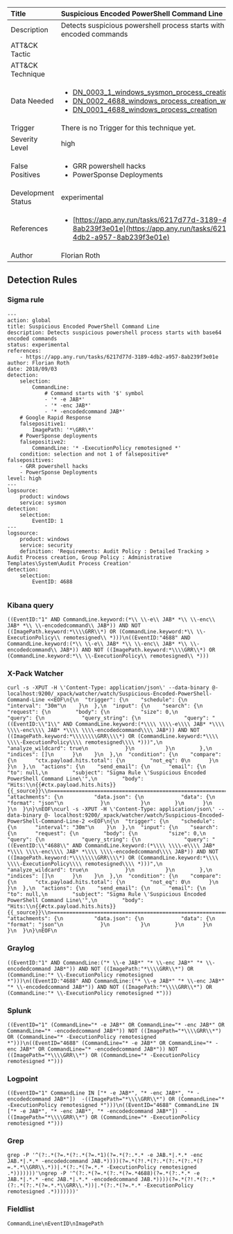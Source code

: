 | Title                | Suspicious Encoded PowerShell Command Line                                                                                                                                                 |
|:---------------------|:------------------------------------------------------------------------------------------------------------------------------------------------------------|
| Description          | Detects suspicious powershell process starts with base64 encoded commands                                                                                                                                           |
| ATT&amp;CK Tactic    | <ul></ul>  |
| ATT&amp;CK Technique | <ul></ul>                             |
| Data Needed          | <ul><li>[DN_0003_1_windows_sysmon_process_creation](../Data_Needed/DN_0003_1_windows_sysmon_process_creation.md)</li><li>[DN_0002_4688_windows_process_creation_with_commandline](../Data_Needed/DN_0002_4688_windows_process_creation_with_commandline.md)</li><li>[DN_0001_4688_windows_process_creation](../Data_Needed/DN_0001_4688_windows_process_creation.md)</li></ul>                                                         |
| Trigger              |  There is no Trigger for this technique yet.  |
| Severity Level       | high                                                                                                                                                 |
| False Positives      | <ul><li>GRR powershell hacks</li><li>PowerSponse Deployments</li></ul>                                                                  |
| Development Status   | experimental                                                                                                                                                |
| References           | <ul><li>[https://app.any.run/tasks/6217d77d-3189-4db2-a957-8ab239f3e01e](https://app.any.run/tasks/6217d77d-3189-4db2-a957-8ab239f3e01e)</li></ul>                                                          |
| Author               | Florian Roth                                                                                                                                                |


## Detection Rules

### Sigma rule

```
---
action: global
title: Suspicious Encoded PowerShell Command Line
description: Detects suspicious powershell process starts with base64 encoded commands
status: experimental
references:
    - https://app.any.run/tasks/6217d77d-3189-4db2-a957-8ab239f3e01e
author: Florian Roth
date: 2018/09/03
detection:
    selection:
        CommandLine:
            # Command starts with '$' symbol
            - '* -e JAB*'
            - '* -enc JAB*'
            - '* -encodedcommand JAB*'
    # Google Rapid Response
    falsepositive1:
        ImagePath: '*\GRR\*'
    # PowerSponse deployments
    falsepositive2: 
        CommandLine: '* -ExecutionPolicy remotesigned *'
    condition: selection and not 1 of falsepositive*
falsepositives: 
    - GRR powershell hacks
    - PowerSponse Deployments
level: high
---
logsource:
    product: windows
    service: sysmon
detection:
    selection:
        EventID: 1
---
logsource:
    product: windows
    service: security
    definition: 'Requirements: Audit Policy : Detailed Tracking > Audit Process creation, Group Policy : Administrative Templates\System\Audit Process Creation'
detection:
    selection:
        EventID: 4688


```





### Kibana query

```
((EventID:"1" AND CommandLine.keyword:(*\\ \\-e\\ JAB* *\\ \\-enc\\ JAB* *\\ \\-encodedcommand\\ JAB*)) AND NOT ((ImagePath.keyword:*\\\\GRR\\*) OR (CommandLine.keyword:*\\ \\-ExecutionPolicy\\ remotesigned\\ *)))\n((EventID:"4688" AND CommandLine.keyword:(*\\ \\-e\\ JAB* *\\ \\-enc\\ JAB* *\\ \\-encodedcommand\\ JAB*)) AND NOT ((ImagePath.keyword:*\\\\GRR\\*) OR (CommandLine.keyword:*\\ \\-ExecutionPolicy\\ remotesigned\\ *)))
```





### X-Pack Watcher

```
curl -s -XPUT -H \'Content-Type: application/json\' --data-binary @- localhost:9200/_xpack/watcher/watch/Suspicious-Encoded-PowerShell-Command-Line <<EOF\n{\n  "trigger": {\n    "schedule": {\n      "interval": "30m"\n    }\n  },\n  "input": {\n    "search": {\n      "request": {\n        "body": {\n          "size": 0,\n          "query": {\n            "query_string": {\n              "query": "((EventID:\\"1\\" AND CommandLine.keyword:(*\\\\ \\\\-e\\\\ JAB* *\\\\ \\\\-enc\\\\ JAB* *\\\\ \\\\-encodedcommand\\\\ JAB*)) AND NOT ((ImagePath.keyword:*\\\\\\\\GRR\\\\*) OR (CommandLine.keyword:*\\\\ \\\\-ExecutionPolicy\\\\ remotesigned\\\\ *)))",\n              "analyze_wildcard": true\n            }\n          }\n        },\n        "indices": []\n      }\n    }\n  },\n  "condition": {\n    "compare": {\n      "ctx.payload.hits.total": {\n        "not_eq": 0\n      }\n    }\n  },\n  "actions": {\n    "send_email": {\n      "email": {\n        "to": null,\n        "subject": "Sigma Rule \'Suspicious Encoded PowerShell Command Line\'",\n        "body": "Hits:\\n{{#ctx.payload.hits.hits}}{{_source}}\\n================================================================================\\n{{/ctx.payload.hits.hits}}",\n        "attachments": {\n          "data.json": {\n            "data": {\n              "format": "json"\n            }\n          }\n        }\n      }\n    }\n  }\n}\nEOF\ncurl -s -XPUT -H \'Content-Type: application/json\' --data-binary @- localhost:9200/_xpack/watcher/watch/Suspicious-Encoded-PowerShell-Command-Line-2 <<EOF\n{\n  "trigger": {\n    "schedule": {\n      "interval": "30m"\n    }\n  },\n  "input": {\n    "search": {\n      "request": {\n        "body": {\n          "size": 0,\n          "query": {\n            "query_string": {\n              "query": "((EventID:\\"4688\\" AND CommandLine.keyword:(*\\\\ \\\\-e\\\\ JAB* *\\\\ \\\\-enc\\\\ JAB* *\\\\ \\\\-encodedcommand\\\\ JAB*)) AND NOT ((ImagePath.keyword:*\\\\\\\\GRR\\\\*) OR (CommandLine.keyword:*\\\\ \\\\-ExecutionPolicy\\\\ remotesigned\\\\ *)))",\n              "analyze_wildcard": true\n            }\n          }\n        },\n        "indices": []\n      }\n    }\n  },\n  "condition": {\n    "compare": {\n      "ctx.payload.hits.total": {\n        "not_eq": 0\n      }\n    }\n  },\n  "actions": {\n    "send_email": {\n      "email": {\n        "to": null,\n        "subject": "Sigma Rule \'Suspicious Encoded PowerShell Command Line\'",\n        "body": "Hits:\\n{{#ctx.payload.hits.hits}}{{_source}}\\n================================================================================\\n{{/ctx.payload.hits.hits}}",\n        "attachments": {\n          "data.json": {\n            "data": {\n              "format": "json"\n            }\n          }\n        }\n      }\n    }\n  }\n}\nEOF\n
```





### Graylog

```
((EventID:"1" AND CommandLine:("* \\-e JAB*" "* \\-enc JAB*" "* \\-encodedcommand JAB*")) AND NOT ((ImagePath:"*\\\\GRR\\*") OR (CommandLine:"* \\-ExecutionPolicy remotesigned *")))\n((EventID:"4688" AND CommandLine:("* \\-e JAB*" "* \\-enc JAB*" "* \\-encodedcommand JAB*")) AND NOT ((ImagePath:"*\\\\GRR\\*") OR (CommandLine:"* \\-ExecutionPolicy remotesigned *")))
```





### Splunk

```
((EventID="1" (CommandLine="* -e JAB*" OR CommandLine="* -enc JAB*" OR CommandLine="* -encodedcommand JAB*")) NOT ((ImagePath="*\\\\GRR\\*") OR (CommandLine="* -ExecutionPolicy remotesigned *")))\n((EventID="4688" (CommandLine="* -e JAB*" OR CommandLine="* -enc JAB*" OR CommandLine="* -encodedcommand JAB*")) NOT ((ImagePath="*\\\\GRR\\*") OR (CommandLine="* -ExecutionPolicy remotesigned *")))
```





### Logpoint

```
((EventID="1" CommandLine IN ["* -e JAB*", "* -enc JAB*", "* -encodedcommand JAB*"])  -((ImagePath="*\\\\GRR\\*") OR (CommandLine="* -ExecutionPolicy remotesigned *")))\n((EventID="4688" CommandLine IN ["* -e JAB*", "* -enc JAB*", "* -encodedcommand JAB*"])  -((ImagePath="*\\\\GRR\\*") OR (CommandLine="* -ExecutionPolicy remotesigned *")))
```





### Grep

```
grep -P '^(?:.*(?=.*(?:.*(?=.*1)(?=.*(?:.*.* -e JAB.*|.*.* -enc JAB.*|.*.* -encodedcommand JAB.*))))(?=.*(?!.*(?:.*(?:.*(?:.*(?=.*.*\\GRR\\.*))|.*(?:.*(?=.*.* -ExecutionPolicy remotesigned .*)))))))'\ngrep -P '^(?:.*(?=.*(?:.*(?=.*4688)(?=.*(?:.*.* -e JAB.*|.*.* -enc JAB.*|.*.* -encodedcommand JAB.*))))(?=.*(?!.*(?:.*(?:.*(?:.*(?=.*.*\\GRR\\.*))|.*(?:.*(?=.*.* -ExecutionPolicy remotesigned .*)))))))'
```





### Fieldlist

```
CommandLine\nEventID\nImagePath
```

